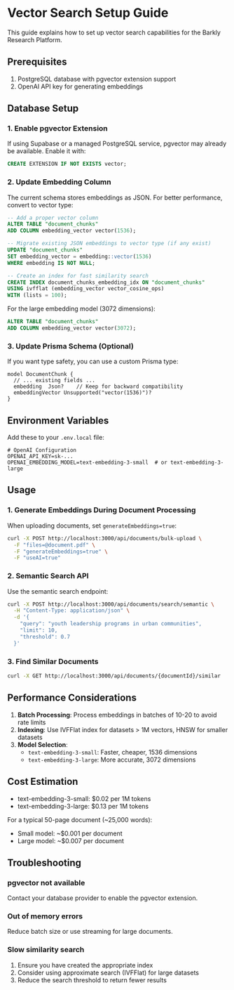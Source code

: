 # Vector Search Setup Guide

This guide explains how to set up vector search capabilities for the Barkly Research Platform.

## Prerequisites

1. PostgreSQL database with pgvector extension support
2. OpenAI API key for generating embeddings

## Database Setup

### 1. Enable pgvector Extension

If using Supabase or a managed PostgreSQL service, pgvector may already be available. Enable it with:

```sql
CREATE EXTENSION IF NOT EXISTS vector;
```

### 2. Update Embedding Column

The current schema stores embeddings as JSON. For better performance, convert to vector type:

```sql
-- Add a proper vector column
ALTER TABLE "document_chunks" 
ADD COLUMN embedding_vector vector(1536);

-- Migrate existing JSON embeddings to vector type (if any exist)
UPDATE "document_chunks" 
SET embedding_vector = embedding::vector(1536)
WHERE embedding IS NOT NULL;

-- Create an index for fast similarity search
CREATE INDEX document_chunks_embedding_idx ON "document_chunks" 
USING ivfflat (embedding_vector vector_cosine_ops)
WITH (lists = 100);
```

For the large embedding model (3072 dimensions):
```sql
ALTER TABLE "document_chunks" 
ADD COLUMN embedding_vector vector(3072);
```

### 3. Update Prisma Schema (Optional)

If you want type safety, you can use a custom Prisma type:

```prisma
model DocumentChunk {
  // ... existing fields ...
  embedding  Json?    // Keep for backward compatibility
  embeddingVector Unsupported("vector(1536)")?
}
```

## Environment Variables

Add these to your `.env.local` file:

```env
# OpenAI Configuration
OPENAI_API_KEY=sk-...
OPENAI_EMBEDDING_MODEL=text-embedding-3-small  # or text-embedding-3-large
```

## Usage

### 1. Generate Embeddings During Document Processing

When uploading documents, set `generateEmbeddings=true`:

```bash
curl -X POST http://localhost:3000/api/documents/bulk-upload \
  -F "files=@document.pdf" \
  -F "generateEmbeddings=true" \
  -F "useAI=true"
```

### 2. Semantic Search API

Use the semantic search endpoint:

```bash
curl -X POST http://localhost:3000/api/documents/search/semantic \
  -H "Content-Type: application/json" \
  -d '{
    "query": "youth leadership programs in urban communities",
    "limit": 10,
    "threshold": 0.7
  }'
```

### 3. Find Similar Documents

```bash
curl -X GET http://localhost:3000/api/documents/{documentId}/similar
```

## Performance Considerations

1. **Batch Processing**: Process embeddings in batches of 10-20 to avoid rate limits
2. **Indexing**: Use IVFFlat index for datasets > 1M vectors, HNSW for smaller datasets
3. **Model Selection**: 
   - `text-embedding-3-small`: Faster, cheaper, 1536 dimensions
   - `text-embedding-3-large`: More accurate, 3072 dimensions

## Cost Estimation

- text-embedding-3-small: $0.02 per 1M tokens
- text-embedding-3-large: $0.13 per 1M tokens

For a typical 50-page document (~25,000 words):
- Small model: ~$0.001 per document
- Large model: ~$0.007 per document

## Troubleshooting

### pgvector not available
Contact your database provider to enable the pgvector extension.

### Out of memory errors
Reduce batch size or use streaming for large documents.

### Slow similarity search
1. Ensure you have created the appropriate index
2. Consider using approximate search (IVFFlat) for large datasets
3. Reduce the search threshold to return fewer results